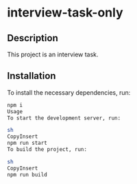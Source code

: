 # interview-task-only

## Description
This project is an interview task.

## Installation
To install the necessary dependencies, run:
```sh
npm i
Usage
To start the development server, run:

sh
CopyInsert
npm run start
To build the project, run:

sh
CopyInsert
npm run build
